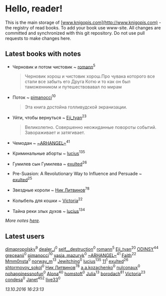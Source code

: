 # Hello, reader!
This is the main storage of [www.knigopis.com](http://www.knigopis.com) - the registry of read books.
To add your book use www-site. All changes are committed and synchronized with this git repository.
Do not use pull requests to make changes here.


## Latest books with notes
* Черновик и потом чистовик ~ [romann](users/102/10205442182733690-facebook)<sup>5</sup>
    > Черновик хорош и чистовик хорош.Про чувака которого все стали все забыть его Друга Котю и то как он был таможенником и путешествовавал по мирам

* Поток ~ [pimanocci](users/117/117124011531379579265-google)<sup>10</sup>
    > Эта книга достойна голливудской экранизации.

* Уйти, чтобы вернуться ~ [Eji_tyan](users/235/2352103981-twitter)<sup>23</sup>
    > Великолепно. Совершенно неожиданные повороты событий. Завораживает и затягивает.

* Чемодан ~ [~ARHANGEL~](users/642/64251996-vkontakte)<sup>41</sup>

* Криминальные аборты ~ [lucius](users/838/83820536-yandex)<sup>135</sup>

* Гумилев сын Гумилева ~ [exulted](users/100/100599204551896265722-google)<sup>26</sup>

* Pre-Suasion: A Revolutionary Way to Influence and Persuade ~ [exulted](users/100/100599204551896265722-google)<sup>25</sup>

* Звездные короли ~ [Ник Литвинов](users/lec/leczQ3Eya3-linkedin)<sup>78</sup>

* Колыбель для кошки ~ [Victoria](users/113/113794223924688167852-google)<sup>22</sup>

* Тайна реки злых духов ~ [lucius](users/838/83820536-yandex)<sup>134</sup>


_More notes [here](latest_books_with_notes.md)._


## Latest users
[dimapropolsky](users/211/21138193-vkontakte)<sup>9</sup> 
[dealer_i](users/357/357634987-vkontakte)<sup>0</sup> 
[self__destruction](users/152/152397152-vkontakte)<sup>0</sup> 
[romann](users/102/10205442182733690-facebook)<sup>5</sup> 
[Eji_tyan](users/235/2352103981-twitter)<sup>20</sup> 
[ODINSY](users/100/100978570902186865324-google)<sup>44</sup> 
[greceanii](users/100/100977482311394113587-google)<sup>0</sup> 
[pimanocci](users/117/117124011531379579265-google)<sup>10</sup> 
[vasja_mazuryk](users/174/17439471-vkontakte)<sup>0</sup> 
[~ARHANGEL~](users/642/64251996-vkontakte)<sup>41</sup> 
[Faith](users/112/112366191289808901180-google)<sup>22</sup> 
[Mmm0nsta](users/920/920784524722527-facebook)<sup>0</sup> 
[norway_m](users/834/8345201-vkontakte)<sup>13</sup> 
[Jewitching](users/112/112836796681023425757-google)<sup>0</sup> 
[lucius](users/838/83820536-yandex)<sup>135</sup> 
[11](users/111/111395744915142981290-googleplus)<sup>1</sup> 
[exulted](users/100/100599204551896265722-google)<sup>26</sup> 
[shtormovoy_sokol](users/114/11424536-vkontakte)<sup>0</sup> 
[Ник Литвинов](users/lec/leczQ3Eya3-linkedin)<sup>78</sup> 
[a.a.kozachenko](users/140/140263334-vkontakte)<sup>0</sup> 
[nulconaux](users/115/115901029459192115068-google)<sup>0</sup> 
[nohappinessnofun](users/380/380085691-vkontakte)<sup>0</sup> 
[Alona](users/320/320700111602997-facebook)<sup>40</sup> 
[homstoft](users/145/145853238-vkontakte)<sup>0</sup> 
[Julia](users/556/55688208-vkontakte)<sup>13</sup> 
[borodach](users/157/15706320-vkontakte)<sup>81</sup> 
[Victoria](users/113/113794223924688167852-google)<sup>23</sup> 
[condesa](users/131/13128526-vkontakte)<sup>0</sup> 
[Janet](users/205/20565064-vkontakte)<sup>452</sup> 
[live33](users/388/38871174-vkontakte)<sup>0</sup> 


_13.10.2016 16:23:13_
